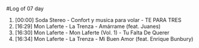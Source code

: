 #Log of 07 day

1. [00:00] Soda Stereo - Confort y musica para volar - TE PARA TRES
1. [16:29] Mon Laferte - La Trenza - Amárrame (feat. Juanes)
1. [16:30] Mon Laferte - Mon Laferte (Vol. 1) - Tu Falta De Querer
1. [16:34] Mon Laferte - La Trenza - Mi Buen Amor (feat. Enrique Bunbury)
